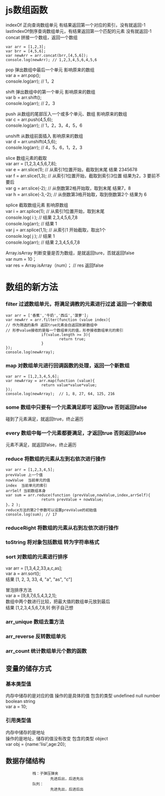 # js数组函数  
indexOf 正向查询数组单元 有结果返回第一个对应的索引，没有就返回-1  
lastIndexOf倒序查询数组单元，有结果返回第一个匹配的元素 没有就返回-1  
concat 拼接一个数组，返回一个数组  
```
var arr = [1,2,3];
var brr = [4,5,6];
var newArr = arr.concat(brr,[4,5,6]);
console.log(newArr); // 1,2,3,4,5,6,4,5,6
```
pop 弹出数组中最后一个单元 影响原来的数组  
var a = arr.pop();   
console.log(arr); // 1，2  

shift 弹出数组中的第一个单元 影响原来的数组  
var b = arr.shift();  
console.log(arr); // 2，3  

push 从数组的尾部压入一个或多个单元、数组  影响原来的数组  
var c = arr.push(4,5,6);  
console.log(arr); // 1，2，3，4，5，6  

unshift 从数组前面插入 影响原来的数组  
var d = arr.unshift(4,5,6);  
console.log(arr); // 4，5，6，1，2，3  

slice 数组元素的截取  
var arr = [1,2,3,4,5,6,7,8];   
var e = arr.slice(1); // 从索引1位置开始，截取到末尾 结果 2345678  
var f = arr.slice(1,3); // 从索引1位置开始，截取到索引3位置 结果为2，3 要前不要后  
var g = arr.slice(-2); // 从倒数第2格开始取，取到末尾  结果7，8  
var h = arr.slice(-3,-2); // 从倒数第3格开始取，取到倒数第2个 结果为 6  

splice 截取数组元素 影响原数组  
var i = arr.splice(1); // 从索引1位置开始，取到末尾  
console.log( i ); // 结果 2,3,4,5,6,7,8  
console.log(arr); // 结果 1  
var j = arr.splice(1,1); // 从索引1 开始截取，取出1个  
console.log( j ); // 结果 1  
console.log(arr); // 结果 2,3,4,5,6,7,8  

Array.isArray  判断变量是否为数组，是就返回ture，否就返回false  
var num = 10；  
var res = Array.isArray（num）； //  res 返回false  

# 数组的新方法  
### filter 过滤数组单元，将满足调教的元素进行过滤 返回一个新数组
```
var arr = ['香蕉','牛奶','西瓜','菠萝'];
var newArr = arr.filter(function (value index){
// 作为筛选的条件 返回true元素会白返回到新数组中
// 形参value接收的是每一个数组单元的值，形参接收数组单元的索引
				if(value.length >= 3){
						return true;
				}
});
console.log(newArray);
```
### map 对数组单元进行回调函数的处理，返回一个新数组  
``` 
var arr = [1,2,3,4,5,6];
var newArray = arr.map(function (value){
				return value*value*value;
});
console.log(newArray);  // 1, 8, 27, 64, 125, 216
```
### some 数组中只要有一个元素满足即可  返回true 否则返回false  
碰到了元素满足，就返回true，终止遍历  
### every 数组中每一个元素都要满足，才返回true 否则返回false  
元素不满足，就返回false，终止遍历  
### reduce 将数组的元素从左到右依次进行操作  
```
var arr = [1,2,3,4,5];
prevValue 上一个值  
nowValue  当前单元的值
index  当前单元的索引
arrSelf 当前数组本身
var sum = arr.reduce(function (prevValue,nowValue,index,arrSelf){
				return prevValue + nowValue;
}，2 );
reduce方法的第2个参数可以设置prevValue的初始值 
console.log(sum); // 17
```
### reduceRight 将数组的元素从右到左依次进行操作  

### toString 将对象包括数组 转为字符串格式  

### sort 对数组的元素进行排序   
var arr = [1,3,4,2,33,a,c,as];  
var a = arr.sort();  
结果  [1, 2, 3, 33, 4, "a", "as", "c"]  

冒泡排序方法  
var a = [9,8,7,6,5,4,3,2,1];  
数组中两个数进行比较，把最大值的数组单元放到最后  
结果 [1,2,3,4,5,6,7,8,9]  例子自己想  

### arr_unique 数组去重方法  

### arr_reverse 反转数组单元  

### arr_count 统计数组单元个数的函数  

## 变量的储存方式  
### 基本类型值  
内存中储存的是对应的值
操作的是具体的值  包含的类型 undefined null number boolean string  
var a = 10;  
### 引用类型值  
内存中储存的是地址  
操作的是地址，储存的值没有改变  包含的类型  object  
var obj = {name:'lisi',age:20};  













## 数据存储结构
				栈：子弹压弹夹
						先进后出，后进先出
				队列：
						先进先出，后进后出





































